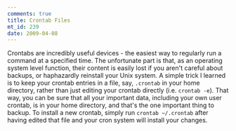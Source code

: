 ```yaml
--- 
comments: true
title: Crontab Files
mt_id: 239
date: 2009-04-08
---
```

Crontabs are incredibly useful devices - the easiest way to regularly run a command at a specified time.  The unfortunate part is that, as an operating system level function, their content is easily lost if you aren't careful about backups, or haphazardly reinstall your Unix system.  A simple trick I learned is to keep your crontab entries in a file, say, `.crontab` in your home directory, rather than just editing your crontab directly (i.e. `crontab -e`).  That way, you can be sure that all your important data, including your own user crontab, is in your home directory, and that's the one important thing to backup.  To install a new crontab, simply run `crontab ~/.crontab` after having edited that file and your cron system will install your changes.
